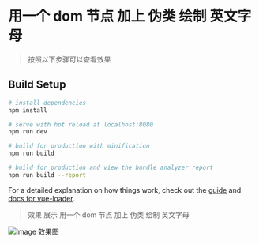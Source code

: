 # 用一个 dom 节点 加上 伪类 绘制 英文字母

> 按照以下步骤可以查看效果

## Build Setup

``` bash
# install dependencies
npm install

# serve with hot reload at localhost:8080
npm run dev

# build for production with minification
npm run build

# build for production and view the bundle analyzer report
npm run build --report
```

For a detailed explanation on how things work, check out the [guide](http://vuejs-templates.github.io/webpack/) and [docs for vue-loader](http://vuejs.github.io/vue-loader).


> 效果 展示 用一个 dom 节点 加上 伪类 绘制 英文字母

![Image 效果图](https://github.com/ivanYF/css-letter/blob/master/src/assets/1.png)



